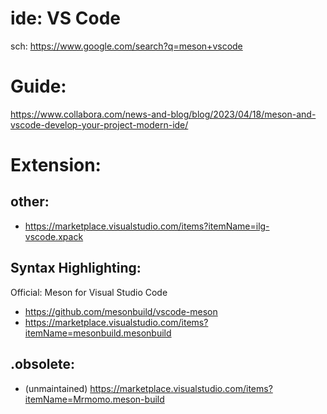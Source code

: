 # ide: VS Code
sch: https://www.google.com/search?q=meson+vscode

# Guide:
https://www.collabora.com/news-and-blog/blog/2023/04/18/meson-and-vscode-develop-your-project-modern-ide/

# Extension:


## other:
- https://marketplace.visualstudio.com/items?itemName=ilg-vscode.xpack

## Syntax Highlighting:
Official: Meson for Visual Studio Code
- https://github.com/mesonbuild/vscode-meson
- https://marketplace.visualstudio.com/items?itemName=mesonbuild.mesonbuild


## .obsolete:
- (unmaintained) https://marketplace.visualstudio.com/items?itemName=Mrmomo.meson-build

